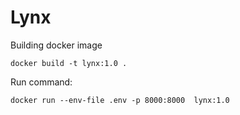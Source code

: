 # Lynx

Building docker image 
```
docker build -t lynx:1.0 .
```
Run command:
```
docker run --env-file .env -p 8000:8000  lynx:1.0
```
